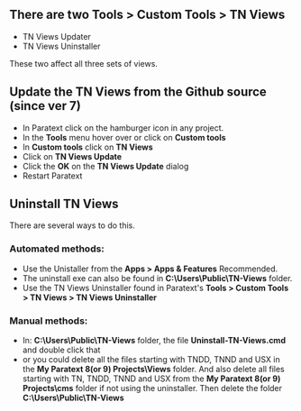 
## There are two **Tools > Custom Tools > TN Views**
- TN Views Updater
- TN Views Uninstaller

These two affect all three sets of views.

## Update the TN Views from the Github source (since ver 7)<a id="update"></a>
- In Paratext click on the hamburger icon in any project.
- In the **Tools** menu hover over or click on **Custom tools**
- In  **Custom tools** click on **TN Views**
- Click on **TN Views Update**
- Click the **OK** on the **TN Views Update** dialog
- Restart Paratext

## Uninstall TN Views<a id="uninstall"></a>

There are several ways to do this.

### Automated methods:
- Use the Unistaller from the **Apps > Apps & Features** Recommended.
- The uninstall exe can also be found in **C:\Users\Public\TN-Views** folder.
- Use the TN Views Uninstaller found in Paratext's **Tools > Custom Tools > TN Views > TN Views Uninstaller**


### Manual methods:
- In: **C:\Users\Public\TN-Views** folder, the file **Uninstall-TN-Views.cmd** and double click that 
- or you could delete all the files starting with TNDD, TNND and USX in the **My Paratext 8(or 9) Projects\Views** folder. And also delete all files starting with TN, TNDD, TNND and USX from the **My Paratext 8(or 9) Projects\cms** folder if not using the uninstaller. Then delete the folder **C:\Users\Public\TN-Views**

